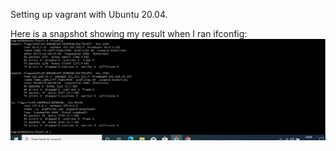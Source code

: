 Setting up vagrant with Ubuntu 20.04.
<br>

Here is a snapshot showing my result when I ran ifconfig:
![My screenshot](./images/exercise1_snap%20-%20Copy.PNG)